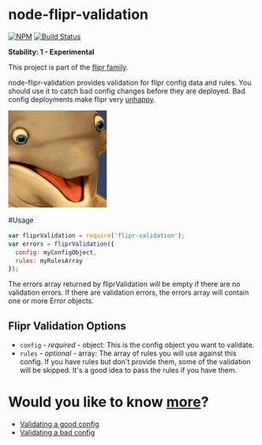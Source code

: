 node-flipr-validation
============

[![NPM](https://nodei.co/npm/flipr-validation.png?downloads=true&downloadRank=true&stars=true)](https://nodei.co/npm/flipr-validation/)
[![Build Status](https://travis-ci.org/godaddy/node-flipr-validation.svg)](https://travis-ci.org/godaddy/node-flipr-validation)

**Stability: 1 - Experimental** 

This project is part of the [flipr family](https://github.com/godaddy/node-flipr).

node-flipr-validation provides validation for flipr config data and rules.  You should use it to catch bad config changes before they are deployed.  Bad config deployments make flipr very [unhappy](http://i.imgur.com/GIBD0X4.gif).

![node-flipr-validation](/flipr.png?raw=true "node-flipr-validation")

#Usage
```javascript
var fliprValidation = require('flipr-validation');
var errors = fliprValidation({
  config: myConfigObject,
  rules: myRulesArray
});
```
The errors array returned by fliprValidation will be empty if there are no validation errors.  If there are validation errors, the errors array will contain one or more Error objects.

## Flipr Validation Options
* `config` - _required_ - object: This is the config object you want to validate.
* `rules` - _optional_ - array: The array of rules you will use against this config.  If you have rules but don't provide them, some of the validation will be skipped.  It's a good idea to pass the rules if you have them.

# Would you like to know [more](http://i.imgur.com/IOvYPfT.jpg)?
* [Validating a good config](/sample/validate-good-config.js)
* [Validating a bad config](/sample/validate-bad-config.js)
